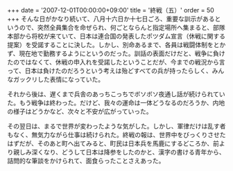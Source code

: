 +++
date = '2007-12-01T00:00:00+09:00'
title = '終戦（五）'
order = 50
+++
そんな日がかなり続いて、八月十六日か十七日ごろ、重要な訓示があるというので、突然全員集合を命ぜられ、何ごとならんと指定場所へ集まると、部隊本部から将校が来ていて、日本は連合国の発表したポツダム宣言（休戦に関する提案）を受諾することに決した。しかし、別命あるまで、各員は戦闘体制をとかず、現在地で勤務するようにというのだった。訓話の表面だけだと、戦争に負けたのではなくて、休戦の申入れを受諾したということだが、今までの戦況から言って、日本は負けたのだろうという考えは殆どすべての兵が持ったらしく、みんなガックリした表情になっていた。

それから後は、遅くまで兵舎のあっちこっちでボソボソ夜通し話が続けられていた。もう戦争は終わった。だけど、我々の運命は一体どうなるのだろうか、内地の様子はどうかなど、次々と不安が広がっていった。

その翌日は、まるで世界が変わったような気がした。しかし、軍律だけは乱す者もなく、無気力ながら仕事は続けられた。終戦の報は、世界中をびっくりさせたはずだが、そのあと町へ出てみると、町民は日本兵を馬鹿にするどころか、前より親しみ深くなり、どうして日本は降参をしたのかと、漢字の書ける青年から、詰問的な筆談をかけられて、面食らったことさえあった。

